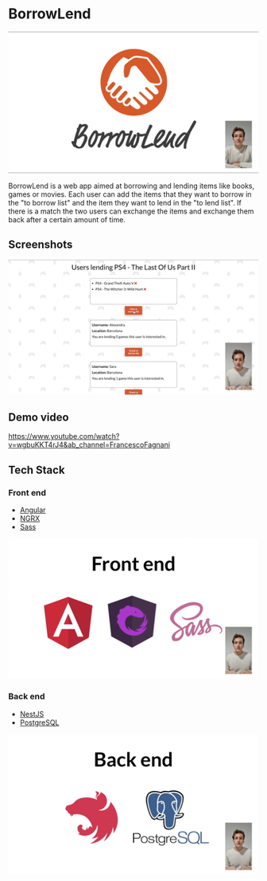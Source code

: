 # **BorrowLend**

<p align="center">
 <img src='./readme-images/logo.png' width="700px">
</p>

BorrowLend is a web app aimed at borrowing and lending items like books, games or movies. Each user can add the items that they want to borrow in the "to borrow list" and the item they want to lend in the "to lend list". If there is a match the two users can exchange the items and exchange them back after a certain amount of time.

## **Screenshots**
<p align="center">
 <img src='./readme-images/example.png' width="700px">
</p>

## **Demo video**
https://www.youtube.com/watch?v=wgbuKKT4rJ4&ab_channel=FrancescoFagnani

## **Tech Stack**
### **Front end**
* [Angular](https://angular.io/)
* [NGRX](https://ngrx.io/)
* [Sass](https://sass-lang.com/)
<p align="center">
 <img src='./readme-images/frontend.png' width="700px">
</p>

### **Back end**
* [NestJS](https://nestjs.com/)
* [PostgreSQL](https://www.postgresql.org/)
<p align="center">
 <img src='./readme-images/backend.png' width="700px">
</p>
